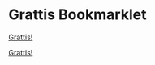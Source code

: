 # Grattis Bookmarklet


<p><a href="javascript:(function()%7Bjavascript%3A(function()%7Bdocument.body.appendChild(document.createElement('script')).src%3D'https%3A%2F%2Fhenrikekelof.github.io%2Fsv-grattis-bookmarklet%2Fgrattis.min.js'%3B%7D)()%7D)();">Grattis!</a></p>


[Grattis!](javascript:(function()%7Bjavascript%3A(function()%7Bdocument.body.appendChild(document.createElement('script')).src%3D'https%3A%2F%2Fhenrikekelof.github.io%2Fsv-grattis-bookmarklet%2Fgrattis.min.js'%3B%7D)()%7D)())

